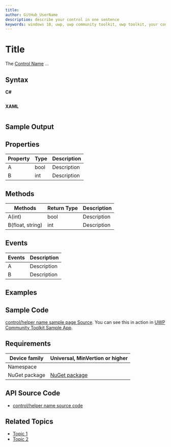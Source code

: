 ```yaml
---
title: 
author: GitHub_UserName
description: describe your control in one sentence
keywords: windows 10, uwp, uwp community toolkit, uwp toolkit, your control name 
---
```


<!-- To know about all the available Markdown syntax, Check out https://docs.microsoft.com/contribute/contribute/how-to-write-use-markdown -->
<!-- Ensure you remove all comments before submission, to ensure that there are no formatting issues when displaying this page.  -->
<!-- It is recommended to check how the Documentation will look in the sample app, before Merging a PR -->

# Title
<!-- Describe your control -->
The [Control Name](API-Link) ...
<!-- You can get your API link from https://docs.microsoft.com/dotnet/api/?term=uwp. Make sure you remove the "?view=uwp-toolkit-x.x.x" from the end and country specfic keyword like "en-us" of the URL eg: https://docs.microsoft.com/dotnet/api/microsoft.toolkit.uwp.helpers.printhelper -->

<!-- Use below format to display note
> [!NOTE]
Some note

> [!IMPORTANT]
Some important note

> [!WARNING]
Some warning note
-->

## Syntax

**C#**

```csharp

```

**XAML**

```xaml

```

## Sample Output

<!-- Image/Text can show the output of the control/helper -->

## Properties

<!-- Explain all properties in a table format -->

| Property | Type | Description |
| -- | -- | -- |
| A | bool | Description |
| B | int | Description |

<!-- Use <remarks> tag in C# to give more info about a propertie. For more info - https://docs.microsoft.com/dotnet/csharp/programming-guide/xmldoc/remarks -->

## Methods

<!-- Explain all methods in a table format -->

| Methods | Return Type | Description |
| -- | -- | -- |
| A(int) | bool | Description |
| B(float, string) | int | Description |

<!-- Use <remarks> tag in C# to give more info about a method. For more info - https://docs.microsoft.com/dotnet/csharp/programming-guide/xmldoc/remarks -->

## Events

<!-- Explain all events in a table format -->

| Events | Description |
| -- | -- |
| A | Description |
| B | Description |

<!-- Use <remarks> tag in C# to give more info about a event. For more info - https://docs.microsoft.com/dotnet/csharp/programming-guide/xmldoc/remarks -->

## Examples

<!-- All control/helper must at least have an example to show the use of Properties and Methods in your control/helper with the output -->
<!-- Use <example> and <code> tags in C# to create a Propertie/method specific examples. For more info - https://docs.microsoft.com/dotnet/csharp/programming-guide/xmldoc/example -->
<!-- Optional: Codes to achieve real-world use case with the output. For eg: Check https://docs.microsoft.com/windows/uwpcommunitytoolkit/animations/animationset#examples  -->

## Sample Code

<!-- Link to the sample page in the UWP Community Toolkit Sample App -->
[control/helper name sample page Source](sample-page-link). You can see this in action in [UWP Community Toolkit Sample App](https://www.microsoft.com/store/apps/9NBLGGH4TLCQ).

## Requirements

| Device family | Universal, MinVertion or higher   |
| -- | -- |
| Namespace |  |
| NuGet package | [NuGet package](NuGet-package-link) |

<!-- If your control supports .NET Standard then uncomment the below line -->
<!-- The Control Name supports .NET Standard -->

<!-- Copy paste for the NuGet package links
[Microsoft.Toolkit](https://www.nuget.org/packages/Microsoft.Toolkit/)
[Microsoft.Toolkit.Services](https://www.nuget.org/packages/Microsoft.Toolkit.Services/)
[Microsoft.Toolkit.Parsers](https://www.nuget.org/packages/Microsoft.Toolkit.Parsers/)
[Microsoft.Toolkit.Uwp](https://www.nuget.org/packages/Microsoft.Toolkit.Uwp/)
[Microsoft.Toolkit.Uwp.Notifications](https://www.nuget.org/packages/Microsoft.Toolkit.Uwp.Notifications/)
[Microsoft.Toolkit.Uwp.Notifications.JavaScript](https://www.nuget.org/packages/Microsoft.Toolkit.Uwp.Notifications.JavaScript/)
[Microsoft.Toolkit.Uwp.Services](https://www.nuget.org/packages/Microsoft.Toolkit.Uwp.Services/)
[Microsoft.Toolkit.Uwp.UI](https://www.nuget.org/packages/Microsoft.Toolkit.Uwp.UI/)
[Microsoft.Toolkit.Uwp.UI.Animations](https://www.nuget.org/packages/Microsoft.Toolkit.Uwp.UI.Animations/)
[Microsoft.Toolkit.Uwp.UI.Controls](https://www.nuget.org/packages/Microsoft.Toolkit.Uwp.UI.Controls/)
[Microsoft.Toolkit.Uwp.Connectivity](https://www.nuget.org/packages/Microsoft.Toolkit.Uwp.Connectivity/)
[Microsoft.Toolkit.Uwp.DeveloperTools](https://www.nuget.org/packages/Microsoft.Toolkit.Uwp.DeveloperTools/)
 -->

## API Source Code

- [control/helper name source code](source-code-link)

## Related Topics

<!-- Optional -->

- [Topic 1](link)
- [Topic 2](link)
